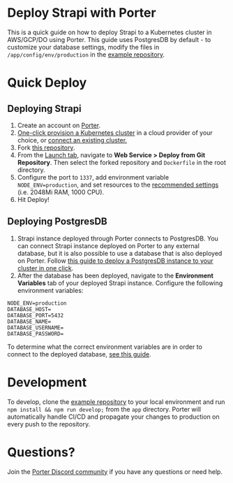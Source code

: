# Deploy Strapi with Porter
This is a quick guide on how to deploy Strapi to a Kubernetes cluster in AWS/GCP/DO using Porter. This guide uses PostgresDB by default - to customize your database settings, modify the files in `/app/config/env/production` in the [example repository](https://github.com/porter-dev/strapi).

# Quick Deploy
## Deploying Strapi
1. Create an account on [Porter](https://dashboard.getporter.dev).
2. [One-click provision a Kubernetes cluster](https://docs.porter.run/docs/getting-started-with-porter-on-aws) in a cloud provider of your choice, or [connect an existing cluster.](https://docs.porter.run/docs/cli-documentation#connecting-to-an-existing-cluster)
3. Fork [this repository](https://github.com/porter-dev/strapi).
4. From the [Launch tab](https://dashboard.getporter.dev/launch), navigate to **Web Service > Deploy from Git Repository**. Then select the forked repository and `Dockerfile` in the root directory.
5. Configure the port to `1337`, add environment variable `NODE_ENV=production`, and set resources to the [recommended settings](https://strapi.io/documentation/developer-docs/latest/setup-deployment-guides/deployment.html#general-guidelines) (i.e. 2048Mi RAM, 1000 CPU).
6. Hit Deploy!

## Deploying PostgresDB
1. Strapi instance deployed through Porter connects to PostgresDB. You can connect Strapi instance deployed on Porter to any external database, but it is also possible to use a database that is also deployed on Porter. Follow [this guide to deploy a PostgresDB instance to your cluster in one click](https://docs.getporter.dev/docs/postgresdb).
2. After the database has been deployed, navigate to the **Environment Variables** tab of your deployed Strapi instance. Configure the following environment variables:
```
NODE_ENV=production
DATABASE_HOST=
DATABASE_PORT=5432
DATABASE_NAME=
DATABASE_USERNAME=
DATABASE_PASSWORD=
```
To determine what the correct environment variables are in order to connect to the deployed database, [see this guide](https://docs.getporter.dev/docs/postgresdb#connecting-to-the-database).

# Development
To develop, clone the [example repository](https://github.com/porter-dev/strapi) to your local environment and run `npm install && npm run develop;` from the `app` directory. Porter will automatically handle CI/CD and propagate your changes to production on every push to the repository.

# Questions?
Join the [Porter Discord community](https://discord.gg/FaaFjb6DXA) if you have any questions or need help.
